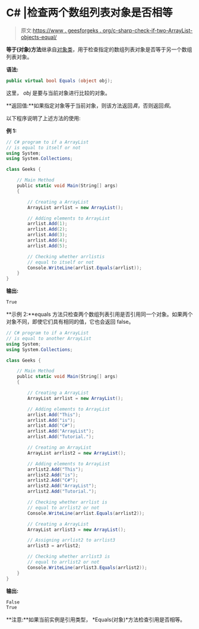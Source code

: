 # C# |检查两个数组列表对象是否相等

> 原文:[https://www . geesforgeks . org/c-sharp-check-if-two-ArrayList-objects-equal/](https://www.geeksforgeeks.org/c-sharp-check-if-two-arraylist-objects-are-equal/)

**等于(对象)方法**继承自[对象类](https://www.geeksforgeeks.org/c-sharp-object-class/)，用于检查指定的数组列表对象是否等于另一个数组列表对象。

**语法:**

```cs
public virtual bool Equals (object obj);
```

这里， *obj* 是要与当前对象进行比较的对象。

**返回值:**如果指定对象等于当前对象，则该方法返回*真*，否则返回*假*。

以下程序说明了上述方法的使用:

**例 1:**

```cs
// C# program to if a ArrayList
// is equal to itself or not
using System;
using System.Collections;

class Geeks {

    // Main Method
    public static void Main(String[] args)
    {

        // Creating a ArrayList
        ArrayList arrlist = new ArrayList();

        // Adding elements to ArrayList
        arrlist.Add(1);
        arrlist.Add(2);
        arrlist.Add(3);
        arrlist.Add(4);
        arrlist.Add(5);

        // Checking whether arrlistis
        // equal to itself or not
        Console.WriteLine(arrlist.Equals(arrlist));
    }
}
```

**输出:**

```cs
True

```

**示例 2:**equals 方法只检查两个数组列表引用是否引用同一个对象。如果两个对象不同，即使它们具有相同的值，它也会返回 false。

```cs
// C# program to if a ArrayList
// is equal to another ArrayList
using System;
using System.Collections;

class Geeks {

    // Main Method
    public static void Main(String[] args)
    {

        // Creating a ArrayList
        ArrayList arrlist = new ArrayList();

        // Adding elements to ArrayList
        arrlist.Add("This");
        arrlist.Add("is");
        arrlist.Add("C#");
        arrlist.Add("ArrayList");
        arrlist.Add("Tutorial.");

        // Creating an ArrayList
        ArrayList arrlist2 = new ArrayList();

        // Adding elements to ArrayList
        arrlist2.Add("This");
        arrlist2.Add("is");
        arrlist2.Add("C#");
        arrlist2.Add("ArrayList");
        arrlist2.Add("Tutorial.");

        // Checking whether arrlist is
        // equal to arrlist2 or not
        Console.WriteLine(arrlist.Equals(arrlist2));

        // Creating a ArrayList
        ArrayList arrlist3 = new ArrayList();

        // Assigning arrlist2 to arrlist3
        arrlist3 = arrlist2;

        // Checking whether arrlist3 is
        // equal to arrlist2 or not
        Console.WriteLine(arrlist3.Equals(arrlist2));
    }
}
```

**输出:**

```cs
False
True

```

**注意:**如果当前实例是引用类型， *Equals(对象)*方法检查引用是否相等。